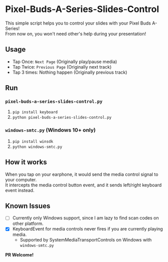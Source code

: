 # Pixel-Buds-A-Series-Slides-Control

This simple script helps you to control your slides with your Pixel Buds A-Series!  
From now on, you won't need other's help during your presentation!  

## Usage
- Tap Once: `Next Page` (Originally play/pause media)
- Tap Twice: `Previous Page` (Originally next track)
- Tap 3 times: Nothing happen (Originally previous track)

## Run
### `pixel-buds-a-series-slides-control.py`
1. `pip install keyboard`
2. `python pixel-buds-a-series-slides-control.py`

### `windows-smtc.py` (Windows 10+ only)
1. `pip install winsdk`
2. `python windows-smtc.py`

## How it works
When you tap on your earphone, it would send the media control signal to your computer.  
It intercepts the media control button event, and it sends left/right keyboard event instead.

## Known Issues
- [ ] Currently only Windows support, since I am lazy to find scan codes on other platform.
- [x] KeyboardEvent for media controls never fires if you are currently playing media.
    - Supported by SystemMediaTransportControls on Windows with `windows-smtc.py`

**PR Welcome!**